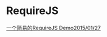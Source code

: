 # RequireJS
<a href="http://xueyi1230.github.io/pages/project/requirejs.html" target="_blank">一个简易的RequireJS Demo2015/01/27</a>
